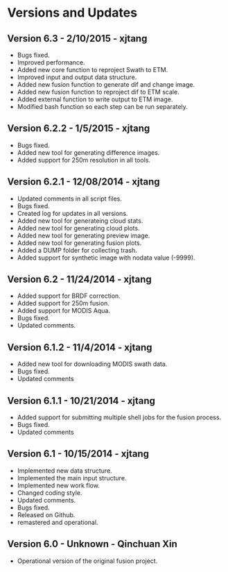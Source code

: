 Versions and Updates
==============

Version 6.3 - 2/10/2015 - xjtang
--------------
- Bugs fixed.
- Improved performance.
- Added new core function to reproject Swath to ETM.
- Improved input and output data structure.
- Added new fusion function to generate dif and change image.
- Added new fusion function to reproject dif to ETM scale.
- Added external function to write output to ETM image.
- Modified bash function so each step can be run separately.

Version 6.2.2 - 1/5/2015 - xjtang
--------------
- Bugs fixed.  
- Added new tool for generating difference images.  
- Added support for 250m resolution in all tools.  

Version 6.2.1 - 12/08/2014 - xjtang
--------------
- Updated comments in all script files.
- Bugs fixed.
- Created log for updates in all versions.
- Added new tool for generateing cloud stats.  
- Added new tool for generating cloud plots.  
- Added new tool for generating preview image.
- Added new tool for generating fusion plots.  
- Added a DUMP folder for collecting trash.  
- Added support for synthetic image with nodata value (-9999).  

Version 6.2 - 11/24/2014 - xjtang
--------------
- Added support for BRDF correction.
- Added support for 250m fusion.
- Added support for MODIS Aqua.
- Bugs fixed.
- Updated comments.

Version 6.1.2 - 11/4/2014 - xjtang
------------
- Added new tool for downloading MODIS swath data.
- Bugs fixed.
- Updated comments

Version 6.1.1 - 10/21/2014 - xjtang
------------
- Added support for submitting multiple shell jobs for the fusion process.
- Bugs fixed.
- Updated comments

Version 6.1 - 10/15/2014 - xjtang
-------------
- Implemented new data structure.
- Implemented the main input structure.
- Implemented new work flow.
- Changed coding style.
- Updated comments.
- Bugs fixed.
- Released on Github.
- remastered and operational.

Version 6.0 - Unknown - Qinchuan Xin
--------------
- Operational version of the original fusion project.
